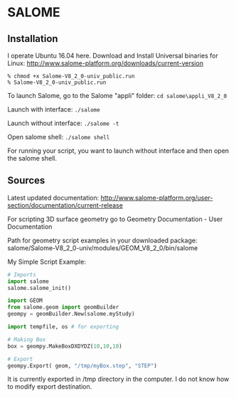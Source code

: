 # SALOME
## Installation
I operate Ubuntu 16.04 here.
Download and Install Universal binaries for Linux: http://www.salome-platform.org/downloads/current-version
```
% chmod +x Salome-V8_2_0-univ_public.run
% Salome-V8_2_0-univ_public.run
```

To launch Salome, go to the Salome "appli" folder:
```cd salome\appli_V8_2_0```

Launch with interface:
```./salome```

Launch without interface:
```./salome -t```

Open salome shell:
```./salome shell```

For running your script, you want to launch without interface and then open the salome shell. 

## Sources
Latest updated documentation: http://www.salome-platform.org/user-section/documentation/current-release

For scripting 3D surface geometry go to Geometry Documentation - User Documentation

Path for geometry script examples in your downloaded package: salome/Salome-V8_2_0-univ/modules/GEOM_V8_2_0/bin/salome

My Simple Script Example:
```python
# Imports
import salome
salome.salome_init()

import GEOM
from salome.geom import geomBuilder
geompy = geomBuilder.New(salome.myStudy)

import tempfile, os # for exporting

# Making Box
box = geompy.MakeBoxDXDYDZ(10,10,10)

# Export
geompy.Export( geom, "/tmp/myBox.step", "STEP")
```
It is currently exported in /tmp directory in the computer. I do not know how to modify export destination.
